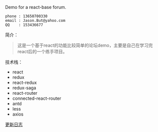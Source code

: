 Demo for a react-base forum.


```
phone : 13650700330
email : Jason.But@yahoo.com
QQ    : 153436677
```



简介：
>    这是一个基于react的功能比较简单的论坛demo，主要是自己在学习完react后的一个练手项目。
    
    
技术栈：
* react
* redux
* react-redux
* redux-saga
* react-router
* connected-react-router
* antd
* less
* axios


[更新日志](./UPDATE.md)
